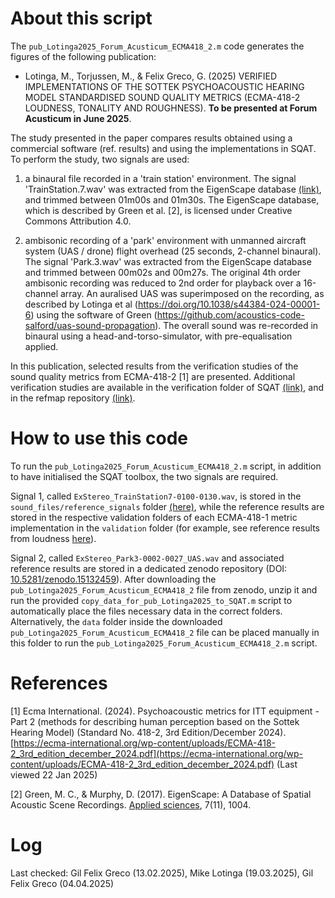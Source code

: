 # About this script

The `pub_Lotinga2025_Forum_Acusticum_ECMA418_2.m` code generates the figures of the following publication:

- Lotinga, M., Torjussen, M., & Felix Greco, G. (2025) VERIFIED IMPLEMENTATIONS OF THE SOTTEK PSYCHOACOUSTIC HEARING MODEL STANDARDISED SOUND QUALITY METRICS (ECMA-418-2 LOUDNESS, TONALITY AND ROUGHNESS). **To be presented at Forum Acusticum in June 2025**.

The study presented in the paper compares results obtained using a commercial software (ref. results) and using the implementations in SQAT. To perform the study, two signals are used: 

1) a binaural file recorded in a 'train station' environment. The signal 'TrainStation.7.wav' was extracted from the EigenScape database [(link)](https://zenodo.org/doi/10.5281/zenodo.1012808), and trimmed between 01m00s and 01m30s. The EigenScape database, which is described by Green et al. [2], is licensed under Creative Commons Attribution 4.0.  

2)  ambisonic recording of a 'park' environment with unmanned aircraft system (UAS / drone) flight overhead (25 seconds, 2-channel binaural). The signal 'Park.3.wav' was extracted from the EigenScape database and trimmed between 00m02s and 00m27s. The original 4th order ambisonic recording was reduced to 2nd order for playback over a 16-channel array. An auralised UAS was superimposed on the recording, as described by Lotinga et al (https://doi.org/10.1038/s44384-024-00001-6) using the software of Green (https://github.com/acoustics-code-salford/uas-sound-propagation). The overall sound was re-recorded in binaural using a head-and-torso-simulator, with pre-equalisation applied.

In this publication, selected results from the verification studies of the sound quality metrics from ECMA-418-2 [1] are presented. Additional verification studies are available in the verification folder of SQAT [(link)](../../validation), and in the refmap repository [(link)](https://github.com/acoustics-code-salford/refmap-psychoacoustics/tree/main/validation/ECMA-418-2).

# How to use this code

To run the `pub_Lotinga2025_Forum_Acusticum_ECMA418_2.m` script, in addition to have initialised the SQAT toolbox, the two signals are required. 

Signal 1, called `ExStereo_TrainStation7-0100-0130.wav`, is stored in the `sound_files/reference_signals` folder [(here)](../../sound_files/reference_signals), while the reference results are stored in the respective validation folders of each ECMA-418-1 metric implementation in the `validation` folder (for example, see reference results from loudness [here](../../validation/Loudness_ECMA418_2/2_Loudness_ECMA418_2_software_comparison)). 

Signal 2, called `ExStereo_Park3-0002-0027_UAS.wav` and associated reference results are stored in a dedicated zenodo repository (DOI: [10.5281/zenodo.15132459](https://doi.org/10.5281/zenodo.15132460)). After downloading the `pub_Lotinga2025_Forum_Acusticum_ECMA418_2` file from zenodo, unzip it and run the provided `copy_data_for_pub_Lotinga2025_to_SQAT.m` script to automatically place the files necessary data in the correct folders. Alternatively, the `data` folder inside the downloaded `pub_Lotinga2025_Forum_Acusticum_ECMA418_2` file can be placed manually in this folder to run the `pub_Lotinga2025_Forum_Acusticum_ECMA418_2.m` script.


# References
[1] Ecma International. (2024). Psychoacoustic metrics for ITT equipment - Part 2 (methods for describing human perception based on the Sottek Hearing Model) (Standard No. 418-2, 3rd Edition/December 2024). [https://ecma-international.org/wp-content/uploads/ECMA-418-2_3rd_edition_december_2024.pdf](https://ecma-international.org/wp-content/uploads/ECMA-418-2_3rd_edition_december_2024.pdf) (Last viewed 22 Jan 2025)

[2] Green, M. C., & Murphy, D. (2017). EigenScape: A Database of Spatial Acoustic Scene Recordings. [Applied sciences](https://doi.org/10.3390/app7111204), 7(11), 1004.  

# Log

Last checked: Gil Felix Greco (13.02.2025), Mike Lotinga (19.03.2025), Gil Felix Greco (04.04.2025) 

